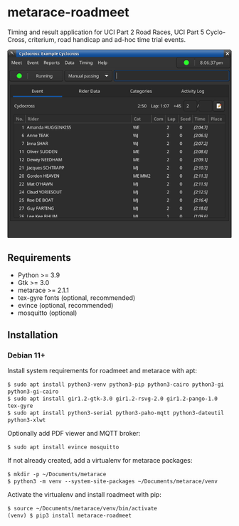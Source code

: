 # metarace-roadmeet

Timing and result application for UCI Part 2 Road Races,
UCI Part 5 Cyclo-Cross, criterium, road handicap and
ad-hoc time trial events.

![roadmeet screenshot](screenshot.png "roadmeet")

## Requirements

   - Python >= 3.9
   - Gtk >= 3.0
   - metarace >= 2.1.1
   - tex-gyre fonts (optional, recommended)
   - evince (optional, recommended)
   - mosquitto (optional)


## Installation

### Debian 11+

Install system requirements for roadmeet and metarace with apt:

	$ sudo apt install python3-venv python3-pip python3-cairo python3-gi python3-gi-cairo
	$ sudo apt install gir1.2-gtk-3.0 gir1.2-rsvg-2.0 gir1.2-pango-1.0 tex-gyre
	$ sudo apt install python3-serial python3-paho-mqtt python3-dateutil python3-xlwt

Optionally add PDF viewer and MQTT broker:

	$ sudo apt install evince mosquitto

If not already created, add a virtualenv for metarace packages:

	$ mkdir -p ~/Documents/metarace
	$ python3 -m venv --system-site-packages ~/Documents/metarace/venv

Activate the virtualenv and install roadmeet with pip:

	$ source ~/Documents/metarace/venv/bin/activate
	(venv) $ pip3 install metarace-roadmeet

